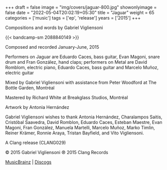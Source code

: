 +++
draft = false
image = "img/covers/jaguar-800.jpg"
showonlyimage = false
date = "2022-05-04T20:02:19+05:30"
title = "Jaguar"
weight = 65
categories = ['music']
tags = ['ep', 'release']
years = ['2015']
+++

<!--more-->

Compositions and words by Gabriel Vigliensoni

{{< bandcamp-sm 2088840149 >}}


Composed and recorded January-June, 2015

Performers on Jaguar are Eduardo Caces, bass guitar, Evan Magoni, snare drum and Fran González, hand claps; performers on Metal are David Romblom, electric piano, Eduardo Caces, bass guitar and Marcelo Muñoz, electric guitar

Mixed by Gabriel Vigliensoni with assistance from Peter Woodford at The Bottle Garden, Montréal

Mastered by Richard White at Breakglass Studios, Montréal

Artwork by Antonia Hernández

Gabriel Vigliensoni wishes to thank Antonia Hernández, Charalampos Saitis, Cristóbal Saavedra, David Romblon, Eduardo Caces, Esteban Maestre, Evan Magoni, Fran González, Manuela Martelli, Marcelo Muñoz, Marko Timlin, Reiner Krämer, Ronnie Araya, Tristan Bayfield, and Vito Vigliensoni.

A Clang release (CLANG029)

© 2015 Gabriel Vigliensoni ℗ 2015 Clang Records

[MusicBrainz](https://musicbrainz.org/release-group/8ef45c3a-f7d8-4631-970d-67062d8d4086) | [Discogs](https://www.discogs.com/Vigliensoni-Jaguar/release/7565528)